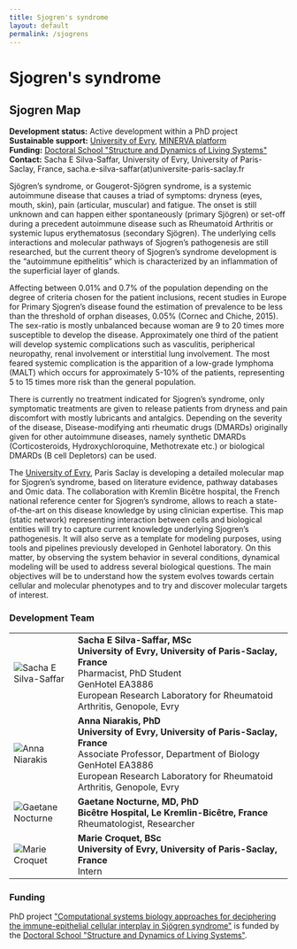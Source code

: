 ```yaml
---
title: Sjogren's syndrome
layout: default
permalink: /sjogrens
---
```


# Sjogren's syndrome
## Sjogren Map

**Development status:** Active development within a PhD project  
**Sustainable support:** [University of Evry](http://www.univ-evry.fr/en/), [MINERVA platform](https://minerva.pages.uni.lu/)  
**Funding:** [Doctoral School "Structure and Dynamics of Living Systems"](https://theses.fr/188166580)  
**Contact:** Sacha E Silva-Saffar, University of Evry, University of Paris-Saclay, France, sacha.e-silva-saffar(at)universite-paris-saclay.fr  

Sjögren’s syndrome, or Gougerot-Sjögren syndrome, is a systemic autoimmune disease that causes a triad of symptoms: dryness (eyes, mouth, skin), pain (articular, muscular) and fatigue. The onset is still unknown and can happen either spontaneously (primary Sjögren) or set-off during a precedent autoimmune disease such as Rheumatoid Arthritis or systemic lupus erythematosus (secondary Sjögren). The underlying cells interactions and molecular pathways of Sjogren’s pathogenesis are still researched, but the current theory of Sjogren’s syndrome development is the “autoimmune epithelitis” which is characterized by an inflammation of the superficial layer of glands.

Affecting between 0.01% and 0.7% of the population depending on the degree of criteria chosen for the patient inclusions, recent studies in Europe for Primary Sjogren’s disease found the estimation of prevalence to be less than the threshold of orphan diseases, 0.05% (Cornec and Chiche, 2015). The sex-ratio is mostly unbalanced because woman are 9 to 20 times more susceptible to develop the disease. Approximately one third of the patient will develop systemic complications such as vasculitis, peripherical neuropathy, renal involvement or interstitial lung involvement. The most feared systemic complication is the apparition of a low-grade lymphoma (MALT) which occurs for approximately 5-10% of the patients, representing 5 to 15 times more risk than the general population. 

There is currently no treatment indicated for Sjogren’s syndrome, only symptomatic treatments are given to release patients from dryness and pain discomfort with mostly lubricants and antalgics. Depending on the severity of the disease, Disease-modifying anti rheumatic drugs (DMARDs) originally given for other autoimmune diseases, namely synthetic DMARDs (Corticosteroids, Hydroxychloroquine, Methotrexate etc.) or biological DMARDs (B cell Depletors) can be used.

The [University of Evry](http://www.univ-evry.fr/en/), Paris Saclay is developing a detailed molecular map for Sjogren’s syndrome, based on literature evidence, pathway databases and Omic data. The collaboration with Kremlin Bicêtre hospital, the French national reference center for Sjogren’s syndrome, allows to reach a state-of-the-art on this disease knowledge by using clinician expertise. This map (static network) representing interaction between cells and biological entities will try to capture current knowledge underlying Sjogren’s pathogenesis. It will also serve as a template for modeling purposes, using tools and pipelines previously developed in Genhotel laboratory. On this matter, by observing the system behavior in several conditions, dynamical modeling will be used to address several biological questions. The main objectives will be to understand how the system evolves towards certain cellular and molecular phenotypes and to try and discover molecular targets of interest.


### Development Team

<table>
<tr>
<td style="width: 100px;"><img src="../images/team/SachaESilvaSaffar.jpg" alt="Sacha E Silva-Saffar" /></td>
<td><strong>Sacha E Silva-Saffar, MSc</strong><br />
<strong>University of Evry, University of Paris-Saclay, France</strong><br />Pharmacist, PhD Student
<br />GenHotel EA3886
<br />European Research Laboratory for Rheumatoid Arthritis, Genopole, Evry</td>
</tr>
<tr>
<td><img src="../images/team/AnnaNiarakis.jpg" alt="Anna Niarakis" /></td>
<td><strong>Anna Niarakis, PhD</strong><br />
<strong>University of Evry, University of Paris-Saclay, France</strong><br />Associate Professor, Department of Biology
<br />GenHotel EA3886
<br />European Research Laboratory for Rheumatoid Arthritis, Genopole, Evry</td>
</tr>
<tr>
<td><img src="../images/team/GaetaneNocturne.jpg" alt="Gaetane Nocturne" /></td>
<td><strong>Gaetane Nocturne, MD, PhD</strong><br />
<strong> Bicêtre Hospital, Le Kremlin-Bicêtre, France</strong>
<br />Rheumatologist, Researcher</td>
</tr>
<tr>
<td><img src="../images/team/noprofile.jpg" alt="Marie Croquet" /></td>
<td><strong>Marie Croquet, BSc</strong><br /><strong>University of Evry, University of Paris-Saclay, France</strong><br />Intern</td>
</tr>
<tr>
</table>


### Funding

PhD project ["Computational systems biology approaches for deciphering the immune-epithelial cellular interplay in Sjögren syndrome"](https://theses.fr/s348622) is funded by the [Doctoral School "Structure and Dynamics of Living Systems"](https://theses.fr/188166580).

<!--
<table>
<tr> 
<li>PhD project <a href=" https://theses.fr/s348622" target="_blank">"Computational systems biology approaches for deciphering the immune-epithelial cellular interplay in Sjögren syndrome" is funded by the Doctoral School "Structure and Dynamics of Living Systems"</a></li> 
</tr>
</table>
-->
